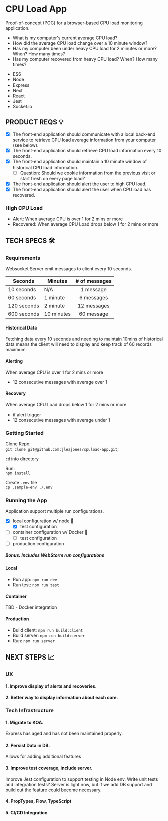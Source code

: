 # CPU Load App

Proof-of-concept (POC) for a browser-based CPU load monitoring application.

- What is my computer's current average CPU load?
- How did the average CPU load change over a 10 minute window?
- Has my computer been under heavy CPU load for 2 minutes or more? When? How many times?
- Has my computer recovered from heavy CPU load? When? How many times?

* ES6
* Node
* Express
* Next
* React
* Jest
* Socket.io

## PRODUCT REQS 💡

- [x] The front-end application should communicate with a local back-end service to retrieve CPU load average information
      from your computer (see below).
- [x] The front-end application should retrieve CPU load information every 10 seconds.
- [x] The front-end application should maintain a 10 minute window of historical CPU load information.
  - [ ] Question: Should we cookie information from the previous visit or start fresh on every page load?
- [x] The front-end application should alert the user to high CPU load.
- [x] The front-end application should alert the user when CPU load has recovered.

### High CPU Load

- Alert: When average CPU is over 1 for 2 mins or more
- Recovered: When average CPU Load drops below 1 for 2 mins or more

## TECH SPECS 🛠

### Requirements

Websocket Server emit messages to client every 10 seconds.

| Seconds     | Minutes    | # of messages |
| ----------- | ---------- | :-----------: |
| 10 seconds  | N/A        |   1 message   |
| 60 seconds  | 1 minute   |  6 messages   |
| 120 seconds | 2 minute   |  12 messages  |
| 600 seconds | 10 minutes |  60 message   |

#### Historical Data

Fetching data every 10 seconds and needing to maintain 10mins of historical data means the client will need to display
and keep track of 60 records maximum.

#### Alerting

When average CPU is over 1 for 2 mins or more

- 12 consecutive messages with average over 1

#### Recovery

When average CPU Load drops below 1 for 2 mins or more

- if alert trigger
- 12 consecutive messages with average under 1

### Getting Started

Clone Repo:<br />
`git clone git@github.com:jleajones/cpuload-app.git`;

`cd` into directory<br />

Run:<br />
`npm install`

Create `.env` file<br />
`cp .sample-env ./.env`

### Running the App

Application support multiple run configurations.

- [x] local configuration w/ node 💚
  - [x] test configuration
- [ ] container configuration w/ Docker 🐳
  - [ ] test configuration
- [ ] production configuration

##### Bonus: Includes WebStorm run configurations

#### Local

- Run app:
  `npm run dev`
- Run test:
  `npm run test`

#### Container

TBD - Docker integration

#### Production

- Build client:
  `npm run build:client`
- Build server:
  `npm run build:server`
- Run:
  `npm run server`

## NEXT STEPS 📈

### UX

#### 1. Improve display of alerts and recoveries.

#### 2. Better way to display information about each core.

### Tech Infrastructure

#### 1. Migrate to KOA.

Express has aged and has not been maintained properly.

#### 2. Persist Data in DB.

Allows for adding additional features

#### 3. Improve test coverage, include server.

Improve Jest configuration to support testing in Node env.
Write unit tests and integration tests? Server is light now, but if we add DB support and build out the feature could become necessary.

#### 4. PropTypes, Flow, TypeScript

#### 5. CI/CD Integration

